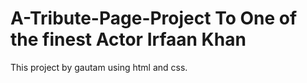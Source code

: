 # A-Tribute-Page-Project To One of the finest Actor Irfaan Khan
This project by gautam using html and css.
